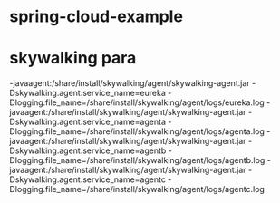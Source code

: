 # spring-cloud-example


# skywalking para
-javaagent:/share/install/skywalking/agent/skywalking-agent.jar -Dskywalking.agent.service_name=eureka -Dlogging.file_name=/share/install/skywalking/agent/logs/eureka.log
-javaagent:/share/install/skywalking/agent/skywalking-agent.jar -Dskywalking.agent.service_name=agenta -Dlogging.file_name=/share/install/skywalking/agent/logs/agenta.log
-javaagent:/share/install/skywalking/agent/skywalking-agent.jar -Dskywalking.agent.service_name=agentb -Dlogging.file_name=/share/install/skywalking/agent/logs/agentb.log
-javaagent:/share/install/skywalking/agent/skywalking-agent.jar -Dskywalking.agent.service_name=agentc -Dlogging.file_name=/share/install/skywalking/agent/logs/agentc.log
